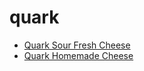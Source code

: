 # quark

 * [Quark Sour Fresh Cheese](../index/q/quark-sour-fresh-cheese.json)
 * [Quark Homemade Cheese](../index/q/quark-homemade-cheese.json)
